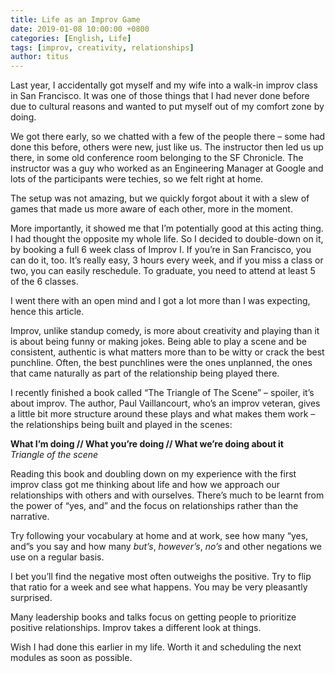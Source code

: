 ```yaml
---
title: Life as an Improv Game
date: 2019-01-08 10:00:00 +0800
categories: [English, Life]
tags: [improv, creativity, relationships]
author: titus
---
```


Last year, I accidentally got myself and my wife into a walk-in improv class in San Francisco. It was one of those things that I had never done before due to cultural reasons and wanted to put myself out of my comfort zone by doing.

We got there early, so we chatted with a few of the people there – some had done this before, others were new, just like us. The instructor then led us up there, in some old conference room belonging to the SF Chronicle. The instructor was a guy who worked as an Engineering Manager at Google and lots of the participants were techies, so we felt right at home.

The setup was not amazing, but we quickly forgot about it with a slew of games that made us more aware of each other, more in the moment.

More importantly, it showed me that I’m potentially good at this acting thing. I had thought the opposite my whole life. So I decided to double-down on it, by booking a full 6 week class of Improv I. If you’re in San Francisco, you can do it, too. It’s really easy, 3 hours every week, and if you miss a class or two, you can easily reschedule. To graduate, you need to attend at least 5 of the 6 classes.

I went there with an open mind and I got a lot more than I was expecting, hence this article.

Improv, unlike standup comedy, is more about creativity and playing than it is about being funny or making jokes. Being able to play a scene and be consistent, authentic is what matters more than to be witty or crack the best punchline. Often, the best punchlines were the ones unplanned, the ones that came naturally as part of the relationship being played there.

I recently finished a book called “The Triangle of The Scene” – spoiler, it’s about improv. The author, Paul Vaillancourt, who’s an improv veteran, gives a little bit more structure around these plays and what makes them work – the relationships being built and played in the scenes:

**What I’m doing // What you’re doing // What we’re doing about it**  
*Triangle of the scene*

Reading this book and doubling down on my experience with the first improv class got me thinking about life and how we approach our relationships with others and with ourselves. There’s much to be learnt from the power of “yes, and” and the focus on relationships rather than the narrative.

Try following your vocabulary at home and at work, see how many “yes, and”s you say and how many *but’s*, *however’s*, *no’s* and other negations we use on a regular basis.

I bet you’ll find the negative most often outweighs the positive. Try to flip that ratio for a week and see what happens. You may be very pleasantly surprised.

Many leadership books and talks focus on getting people to prioritize positive relationships. Improv takes a different look at things.

Wish I had done this earlier in my life. Worth it and scheduling the next modules as soon as possible.
